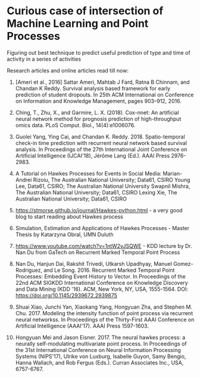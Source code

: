 # Curious case of intersection of Machine Learning and Point Processes
Figuring out best technique to predict useful prediction of type and time of activity in a series of activities

Research articles and online articles read till now:

1.  [Ameri et al., 2016] Sattar Ameri, Mahtab J Fard, Ratna B Chinnam, and Chandan K Reddy. Survival analysis based framework for early prediction of student dropouts. In 25th ACM International on Conference on Information and Knowledge Management, pages 903–912, 2016.

2. Ching, T., Zhu, X., and Garmire, L. X. (2018). Cox-nnet: An artificial neural network method for prognosis prediction of high-throughput omics data. PLoS Comput. Biol., 14(4):e1006076.

3.  Guolei Yang, Ying Cai, and Chandan K. Reddy. 2018. Spatio-temporal check-in time prediction with recurrent neural network based survival analysis. In Proceedings of the 27th International Joint Conference on Artificial Intelligence (IJCAI'18), Jérôme Lang (Ed.). AAAI Press 2976-2983.

4.  A Tutorial on Hawkes Processes for Events in Social Media: 
Marian-Andrei Rizoiu, The Australian National University; Data61, CSIRO 
Young Lee, Data61, CSIRO; The Australian National University 
Swapnil Mishra, The Australian National University; Data61, CSIRO 
Lexing Xie, The Australian National University; Data61, CSIRO

5.  https://stmorse.github.io/journal/Hawkes-python.html - a very good blog to start reading about Hawkes process

6.  Simulation, Estimation and Applications of Hawkes Processes - Master Thesis by Katarzyna Obral, UMN Duluth

7.  https://www.youtube.com/watch?v=1ntW2vJSQWE - KDD lecture by Dr. Nan Du from GaTech on Recurrent Marked Temporal Point Process

8.  Nan Du, Hanjun Dai, Rakshit Trivedi, Utkarsh Upadhyay, Manuel Gomez-Rodriguez, and Le Song. 2016. Recurrent Marked Temporal Point Processes: Embedding Event History to Vector. In Proceedings of the 22nd ACM SIGKDD International Conference on Knowledge Discovery and Data Mining (KDD '16). ACM, New York, NY, USA, 1555-1564. DOI: https://doi.org/10.1145/2939672.2939875

9.  Shuai Xiao, Junchi Yan, Xiaokang Yang, Hongyuan Zha, and Stephen M. Chu. 2017. Modeling the intensity function of point process via recurrent neural networkss. In Proceedings of the Thirty-First AAAI Conference on Artificial Intelligence (AAAI'17). AAAI Press 1597-1603.

10.  Hongyuan Mei and Jason Eisner. 2017. The neural hawkes process: a neurally self-modulating multivariate point process. In Proceedings of the 31st International Conference on Neural Information Processing Systems (NIPS'17), Ulrike von Luxburg, Isabelle Guyon, Samy Bengio, Hanna Wallach, and Rob Fergus (Eds.). Curran Associates Inc., USA, 6757-6767.
